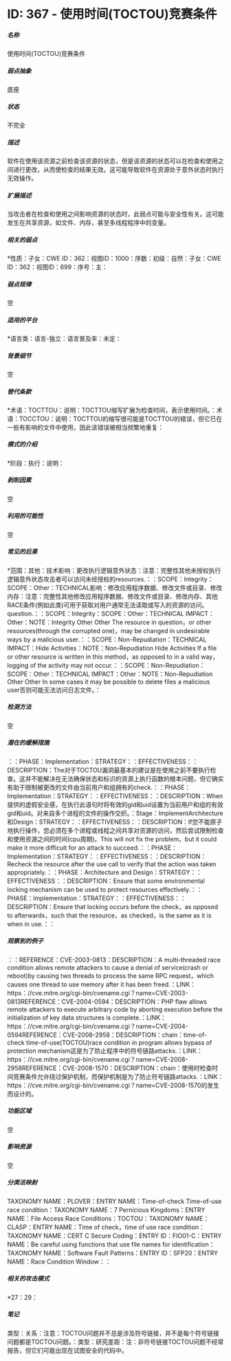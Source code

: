 # ID: 367 - 使用时间(TOCTOU)竞赛条件
<h5>名称</h5>使用时间(TOCTOU)竞赛条件
<h5>弱点抽象</h5>底座
<h5>状态</h5>不完全
<h5>描述</h5>软件在使用该资源之前检查该资源的状态，但是该资源的状态可以在检查和使用之间进行更改，从而使检查的结果无效。这可能导致软件在资源处于意外状态时执行无效操作。
<h5>扩展描述</h5>当攻击者在检查和使用之间影响资源的状态时，此弱点可能与安全性有关。这可能发生在共享资源，如文件、内存，甚至多线程程序中的变量。
<h5>相关的弱点</h5>*性质：子女：CWE ID：362：视图ID：1000：序数：初级：自然：子女：CWE ID：362：视图ID：699：序号：主：
<h5>弱点规律</h5>空
<h5>适用的平台</h5>*语言类：语言-独立：语言普及率：未定：
<h5>背景细节</h5>空
<h5>替代条款</h5>*术语：TOCTTOU：说明：TOCTTOU缩写扩展为检查时间，表示使用时间。：术语：TOCCTOU：说明：TOCTTOU的缩写很可能是TOCTTOU的错误，但它已在一些有影响的文件中使用，因此该错误被相当频繁地重复：
<h5>模式的介绍</h5>*阶段：执行：说明：
<h5>剥削因素</h5>空
<h5>利用的可能性</h5>空
<h5>常见的后果</h5>*范围：其他：技术影响：更改执行逻辑意外状态：注意：完整性其他未授权执行逻辑意外状态攻击者可以访问未经授权的resources.：：SCOPE：Integrity：SCOPE：Other：TECHNICAL影响：修改应用程序数据、修改文件或目录、修改内存：注意：完整性其他修改应用程序数据、修改文件或目录、修改内存、其他RACE条件(例如此类)可用于获取对用户通常无法读取或写入的资源的访问。question.：：SCOPE：Integrity：SCOPE：Other：TECHNICAL IMPACT：Other：NOTE：Integrity Other Other The resource in question，or other resources(through the corrupted one)，may be changed in undesirable ways by a malicious user.：：SCOPE：Non-Repudiation：TECHNICAL IMPACT：Hide Activities：NOTE：Non-Repudiation Hide Activities If a file or other resource is written in this method，as opposed to in a valid way，logging of the activity may not occur.：：SCOPE：Non-Repudiation：SCOPE：Other：TECHNICAL IMPACT：Other：NOTE：Non-Repudiation Other Other In some cases it may be possible to delete files a malicious user否则可能无法访问日志文件。：
<h5>检测方法</h5>空
<h5>潜在的缓解措施</h5>：：PHASE：Implementation：STRATEGY：：EFFECTIVENESS：：DESCRIPTION：The对于TOCTOU漏洞最基本的建议是在使用之前不要执行检查。这并不能解决在无法确保状态和标识的资源上执行函数的根本问题，但它确实有助于限制被更改的文件由当前用户和组拥有的check.：：PHASE：Implementation：STRATEGY：：EFFECTIVENESS：：DESCRIPTION：When提供的虚假安全感，在执行此语句时将有效的gid和uid设置为当前用户和组的有效gid和uid。对来自多个进程的文件的操作交织。：Stage：ImplementArchitecture和Design：STRATEGY：：EFFECTIVENESS：：DESCRIPTION：If您不能原子地执行操作，您必须在多个进程或线程之间共享对资源的访问，然后尝试限制检查和使用资源之间的时间(cpu周期)。This will not fix the problem，but it could make it more difficult for an attack to succeed.：：PHASE：Implementation：STRATEGY：：EFFECTIVENESS：：DESCRIPTION：Recheck the resource after the use call to verify that the action was taken appropriately.：：PHASE：Architecture and Design：STRATEGY：：EFFECTIVENESS：：DESCRIPTION：Ensure that some environmental locking mechanism can be used to protect resources effectively.：：PHASE：Implementation：STRATEGY：：EFFECTIVENESS：：DESCRIPTION：Ensure that locking occurs before the check，as opposed to afterwards，such that the resource，as checked，is the same as it is when in use.：：
<h5>观察到的例子</h5>：：REFERENCE：CVE-2003-0813：DESCRIPTION：A multi-threaded race condition allows remote attackers to cause a denial of service(crash or reboot)by causing two threads to process the same RPC request，which causes one thread to use memory after it has been freed.：LINK：https：//cve.mitre.org/cgi-bin/cvename.cgi？name=CVE-2003-0813REFERENCE：CVE-2004-0594：DESCRIPTION：PHP flaw allows remote attackers to execute arbitrary code by aborting execution before the initialization of key data structures is complete.：LINK：https：//cve.mitre.org/cgi-bin/cvename.cgi？name=CVE-2004-0594REFERENCE：CVE-2008-2958：DESCRIPTION：chain：time-of-check time-of-use(TOCTOU)race condition in program allows bypass of protection mechanism这是为了防止程序中的符号链路attacks.：LINK：https：//cve.mitre.org/cgi-bin/cvename.cgi？name=CVE-2008-2958REFERENCE：CVE-2008-1570：DESCRIPTION：chain：使用时检查时间竞赛条件允许绕过保护机制，而保护机制是为了防止符号链路attacks.：LINK：https：//cve.mitre.org/cgi-bin/cvename.cgi？name=CVE-2008-1570的发生而设计的。
<h5>功能区域</h5>空
<h5>影响资源</h5>空
<h5>分类法映射</h5>TAXONOMY NAME：PLOVER：ENTRY NAME：Time-of-check Time-of-use race condition：TAXONOMY NAME：7 Pernicious Kingdoms：ENTRY NAME：File Access Race Conditions：TOCTOU：TAXONOMY NAME：CLASP：ENTRY NAME：Time of check，time of use race condition：TAXONOMY NAME：CERT C Secure Coding：ENTRY ID：FIO01-C：ENTRY NAME：Be careful using functions that use file names for identification：TAXONOMY NAME：Software Fault Patterns：ENTRY ID：SFP20：ENTRY NAME：Race Condition Window：：
<h5>相关的攻击模式</h5>*27：29：
<h5>笔记</h5>类型：关系：注意：TOCTOU问题并不总是涉及符号链接，并不是每个符号链接问题都是TOCTOU问题。：类型：研究差距：注：非符号链接TOCTOU问题不经常报告，但它们可能出现在试图安全的代码中。

